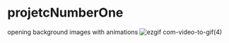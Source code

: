 # projetcNumberOne
opening background images with animations 
![ezgif com-video-to-gif(4)](https://user-images.githubusercontent.com/23188047/101636604-3feae080-3a34-11eb-92fb-0f1da17a07a3.gif)
